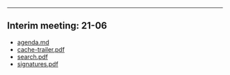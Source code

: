 

---

## Interim meeting: 21-06

- [agenda.md](agenda.md)
- [cache-trailer.pdf](cache-trailer.pdf)
- [search.pdf](search.pdf)
- [signatures.pdf](signatures.pdf)